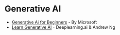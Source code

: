 # Generative AI
- [Generative Ai for Beginners](https://github.com/microsoft/generative-ai-for-beginners) - By Microsoft
- [Learn Generative AI](https://www.deeplearning.ai/short-courses/) - Deeplearning.ai & Andrew Ng
